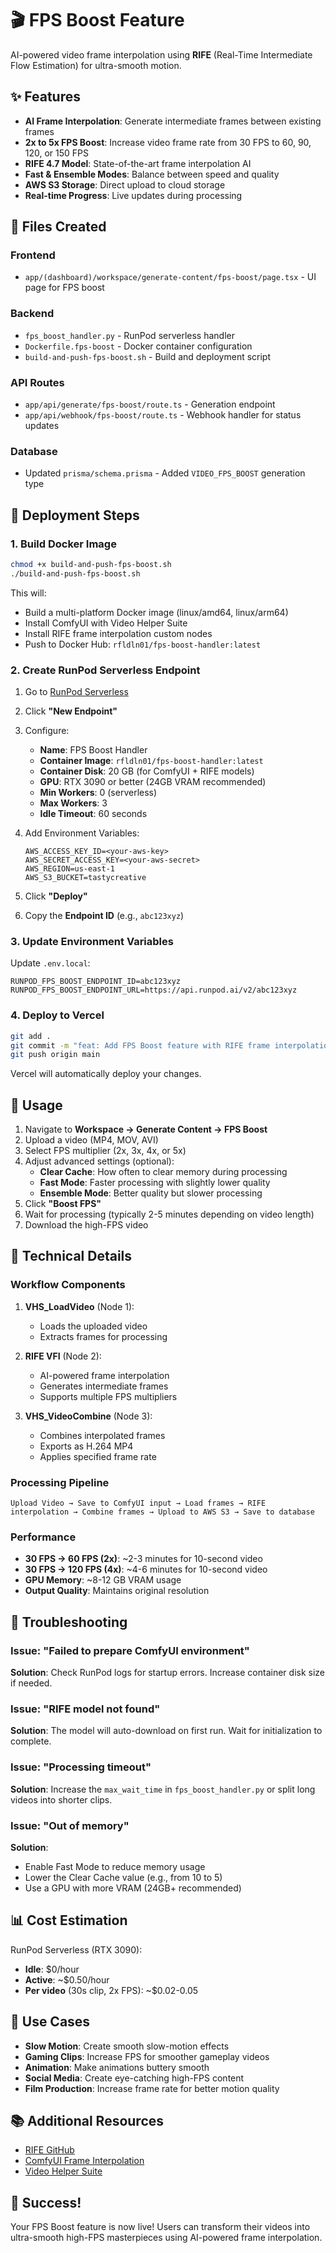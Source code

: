 # 🎬 FPS Boost Feature

AI-powered video frame interpolation using **RIFE** (Real-Time Intermediate Flow Estimation) for ultra-smooth motion.

## ✨ Features

- **AI Frame Interpolation**: Generate intermediate frames between existing frames
- **2x to 5x FPS Boost**: Increase video frame rate from 30 FPS to 60, 90, 120, or 150 FPS
- **RIFE 4.7 Model**: State-of-the-art frame interpolation AI
- **Fast & Ensemble Modes**: Balance between speed and quality
- **AWS S3 Storage**: Direct upload to cloud storage
- **Real-time Progress**: Live updates during processing

## 📁 Files Created

### Frontend
- `app/(dashboard)/workspace/generate-content/fps-boost/page.tsx` - UI page for FPS boost

### Backend
- `fps_boost_handler.py` - RunPod serverless handler
- `Dockerfile.fps-boost` - Docker container configuration
- `build-and-push-fps-boost.sh` - Build and deployment script

### API Routes
- `app/api/generate/fps-boost/route.ts` - Generation endpoint
- `app/api/webhook/fps-boost/route.ts` - Webhook handler for status updates

### Database
- Updated `prisma/schema.prisma` - Added `VIDEO_FPS_BOOST` generation type

## 🚀 Deployment Steps

### 1. Build Docker Image

```bash
chmod +x build-and-push-fps-boost.sh
./build-and-push-fps-boost.sh
```

This will:
- Build a multi-platform Docker image (linux/amd64, linux/arm64)
- Install ComfyUI with Video Helper Suite
- Install RIFE frame interpolation custom nodes
- Push to Docker Hub: `rfldln01/fps-boost-handler:latest`

### 2. Create RunPod Serverless Endpoint

1. Go to [RunPod Serverless](https://www.runpod.io/console/serverless)
2. Click **"New Endpoint"**
3. Configure:
   - **Name**: FPS Boost Handler
   - **Container Image**: `rfldln01/fps-boost-handler:latest`
   - **Container Disk**: 20 GB (for ComfyUI + RIFE models)
   - **GPU**: RTX 3090 or better (24GB VRAM recommended)
   - **Min Workers**: 0 (serverless)
   - **Max Workers**: 3
   - **Idle Timeout**: 60 seconds

4. Add Environment Variables:
   ```
   AWS_ACCESS_KEY_ID=<your-aws-key>
   AWS_SECRET_ACCESS_KEY=<your-aws-secret>
   AWS_REGION=us-east-1
   AWS_S3_BUCKET=tastycreative
   ```

5. Click **"Deploy"**
6. Copy the **Endpoint ID** (e.g., `abc123xyz`)

### 3. Update Environment Variables

Update `.env.local`:

```env
RUNPOD_FPS_BOOST_ENDPOINT_ID=abc123xyz
RUNPOD_FPS_BOOST_ENDPOINT_URL=https://api.runpod.ai/v2/abc123xyz
```

### 4. Deploy to Vercel

```bash
git add .
git commit -m "feat: Add FPS Boost feature with RIFE frame interpolation"
git push origin main
```

Vercel will automatically deploy your changes.

## 🎯 Usage

1. Navigate to **Workspace → Generate Content → FPS Boost**
2. Upload a video (MP4, MOV, AVI)
3. Select FPS multiplier (2x, 3x, 4x, or 5x)
4. Adjust advanced settings (optional):
   - **Clear Cache**: How often to clear memory during processing
   - **Fast Mode**: Faster processing with slightly lower quality
   - **Ensemble Mode**: Better quality but slower processing
5. Click **"Boost FPS"**
6. Wait for processing (typically 2-5 minutes depending on video length)
7. Download the high-FPS video

## 🔧 Technical Details

### Workflow Components

1. **VHS_LoadVideo** (Node 1):
   - Loads the uploaded video
   - Extracts frames for processing

2. **RIFE VFI** (Node 2):
   - AI-powered frame interpolation
   - Generates intermediate frames
   - Supports multiple FPS multipliers

3. **VHS_VideoCombine** (Node 3):
   - Combines interpolated frames
   - Exports as H.264 MP4
   - Applies specified frame rate

### Processing Pipeline

```
Upload Video → Save to ComfyUI input → Load frames → RIFE interpolation → Combine frames → Upload to AWS S3 → Save to database
```

### Performance

- **30 FPS → 60 FPS (2x)**: ~2-3 minutes for 10-second video
- **30 FPS → 120 FPS (4x)**: ~4-6 minutes for 10-second video
- **GPU Memory**: ~8-12 GB VRAM usage
- **Output Quality**: Maintains original resolution

## 🐛 Troubleshooting

### Issue: "Failed to prepare ComfyUI environment"
**Solution**: Check RunPod logs for startup errors. Increase container disk size if needed.

### Issue: "RIFE model not found"
**Solution**: The model will auto-download on first run. Wait for initialization to complete.

### Issue: "Processing timeout"
**Solution**: Increase the `max_wait_time` in `fps_boost_handler.py` or split long videos into shorter clips.

### Issue: "Out of memory"
**Solution**: 
- Enable Fast Mode to reduce memory usage
- Lower the Clear Cache value (e.g., from 10 to 5)
- Use a GPU with more VRAM (24GB+ recommended)

## 📊 Cost Estimation

RunPod Serverless (RTX 3090):
- **Idle**: $0/hour
- **Active**: ~$0.50/hour
- **Per video** (30s clip, 2x FPS): ~$0.02-0.05

## 🎨 Use Cases

- **Slow Motion**: Create smooth slow-motion effects
- **Gaming Clips**: Increase FPS for smoother gameplay videos
- **Animation**: Make animations buttery smooth
- **Social Media**: Create eye-catching high-FPS content
- **Film Production**: Increase frame rate for better motion quality

## 📚 Additional Resources

- [RIFE GitHub](https://github.com/hzwer/Practical-RIFE)
- [ComfyUI Frame Interpolation](https://github.com/Fannovel16/ComfyUI-Frame-Interpolation)
- [Video Helper Suite](https://github.com/Kosinkadink/ComfyUI-VideoHelperSuite)

## 🎉 Success!

Your FPS Boost feature is now live! Users can transform their videos into ultra-smooth high-FPS masterpieces using AI-powered frame interpolation.
